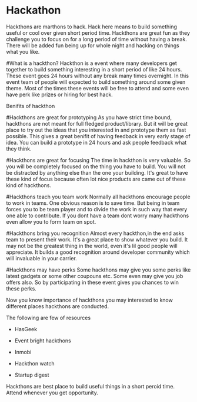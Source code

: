# Hackathon
Hackthons are marthons to hack. Hack here means to build something useful or cool over given short period time. Hackthons are great fun as they challenge you to focus on for a long period of time without having a break. There will be added fun being up for whole night and hacking on things what you like.


#What is a hackthon?
Hackthon is a event where many developers get together to build something interesting in a short period of like 24 hours. These event goes 24 hours without any break many times overnight. In this event team of people will expected to build something around some given theme. Most of the times these events will be free to attend and some even have perk like prizes or hiring for best hack.


Benifits of hackthon

#Hackthons are great for prototyping
As you have strict time bound, hackthons are not meant for full fledged product/library. But it will be great place to try out the ideas that you interested in and prototype them as fast possible. This gives a great benifit of having feedback in very early stage of idea. You can build a prototype in 24 hours and ask people feedback what they think.

#Hackthons are great for focusing
The time in hackthon is very valuable. So you will be completely focused on the thing you have to build. You will not be distracted by anything else than the one your building. It's great to have these kind of focus because often lot nice products are came out of these kind of hackthons.

#Hackthons teach you team work
Normally all hackthons encourage people to work in teams. One obvious reason is to save time. But being in team forces you to be team player and to divide the work in such way that every one able to contribute. If you dont have a team dont worry many hackthons even allow you to form team on spot.

#Hackthons bring you recognition
Almost every hackthon,in the end asks team to present their work. It's a great place to show whatever you build. It may not be the greatest thing in the world, even it's lil good people will appreciate. It builds a good recognition around developer community which will invaluable in your carrier.

#Hackthons may have perks
Some hackthons may give you some perks like latest gadgets or some other coupouns etc. Some even may give you job offers also. So by participating in these event gives you chances to win these perks.

Now you know importance of hackthons you may interested to know different places hackthons are conducted.

The following are few of resources

* HasGeek

* Event bright hackthons

* Inmobi

* Hackthon watch

* Startup digest


Hackthons are best place to build useful things in a short peroid time. Attend whenever you get opportunity.












